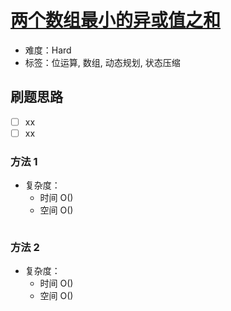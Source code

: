 # [两个数组最小的异或值之和](https://leetcode-cn.com/problems/minimum-xor-sum-of-two-arrays/)

- 难度：Hard
- 标签：位运算, 数组, 动态规划, 状态压缩

## 刷题思路

- [ ] xx
- [ ] xx

### 方法 1

- 复杂度：
    - 时间 O()
    - 空间 O()

``` js

```

### 方法 2

- 复杂度：
    - 时间 O()
    - 空间 O()

``` js

```
